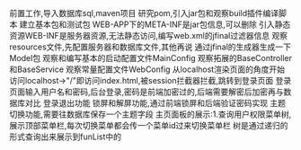 前置工作,导入数据库sql,maven项目
研究pom,引入jar包和观察build插件编译脚本
建立基本包和测试包
WEB-APP下的META-INF是jar包信息,可以删除
引入静态资源WEB-INF是服务器资源,无法静态访问,编写web.xml的jfinal过滤器信息
观察resources文件,先配置服务器和数据库文件,其他再说
通过jfinal的生成器生成一下Model包
观察和编写基本的启动配置文件MainConfig
观察拓展的BaseController和BaseService
观察常量配置文件WebConfig
从localhost渲染页面的角度开始
访问localhost->"/"即访问index.html,被session拦截器拦截,跳转到登录页面
登录页面输入用户名和密码,后台登录,密码是前端加密过的,后端需要解密后加密再与数据库对比
登录退出功能
锁屏和解屏功能,通过前端锁屏和后端验证密码实现
主题切换功能,需要往数据库保存一个主题字段
主页面板的展示:1.查询用户权限菜单树,展示顶部菜单栏,每次切换菜单都会传一个菜单id过来切换菜单栏
树是通过递归的形式查询出来展示到funList中的

